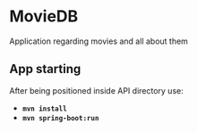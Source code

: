 # MovieDB
Application regarding movies and all about them

## App starting
After being positioned inside API directory use: 
 * **`mvn install`**
 * **`mvn spring-boot:run`**
